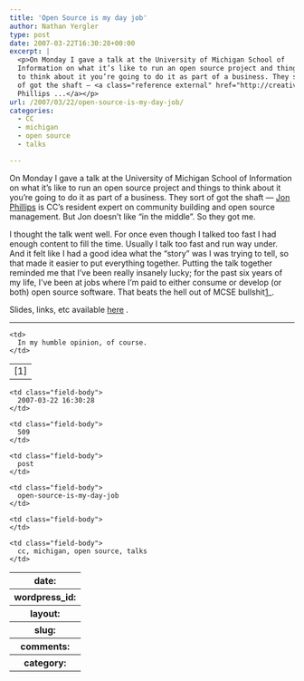 ```yaml
---
title: 'Open Source is my day job'
author: Nathan Yergler
type: post
date: 2007-03-22T16:30:28+00:00
excerpt: |
  <p>On Monday I gave a talk at the University of Michigan School of
  Information on what it’s like to run an open source project and things
  to think about it you’re going to do it as part of a business. They sort
  of got the shaft — <a class="reference external" href="http://creativecommons.org/about/people#53">Jon
  Phillips ...</a></p>
url: /2007/03/22/open-source-is-my-day-job/
categories:
  - CC
  - michigan
  - open source
  - talks

---
```

On Monday I gave a talk at the University of Michigan School of Information on what it’s like to run an open source project and things to think about it you’re going to do it as part of a business. They sort of got the shaft — [Jon Phillips][1]  is <span class="caps">CC</span>’s resident expert on community building and open source management. But Jon doesn’t like “in the middle”. So they got me.

I thought the talk went well. For once even though I talked too fast I had enough content to fill the time. Usually I talk too fast and run way under. And it felt like I had a good idea what the “story” was I was trying to tell, so that made it easier to put everything together. Putting the talk together reminded me that I’ve been really insanely lucky; for the past six years of my life, I’ve been at jobs where I’m paid to either consume or develop (or both) open source software. That beats the hell out of <span class="caps">MCSE</span> bullshit[1]_.

Slides, links, etc available [here][2] .

<hr class="docutils" />

<table class="docutils footnote" frame="void" id="id1" rules="none">
  <colgroup><col class="label" /><col /></colgroup> <tr>
    <td class="label">
      [1]
    </td>

    <td>
      In my humble opinion, of course.
    </td>
  </tr>
</table>

<table class="docutils field-list" frame="void" rules="none">
  <col class="field-name" /> <col class="field-body" /> <tr class="field">
    <th class="field-name">
      date:
    </th>

    <td class="field-body">
      2007-03-22 16:30:28
    </td>
  </tr>

  <tr class="field">
    <th class="field-name">
      wordpress_id:
    </th>

    <td class="field-body">
      509
    </td>
  </tr>

  <tr class="field">
    <th class="field-name">
      layout:
    </th>

    <td class="field-body">
      post
    </td>
  </tr>

  <tr class="field">
    <th class="field-name">
      slug:
    </th>

    <td class="field-body">
      open-source-is-my-day-job
    </td>
  </tr>

  <tr class="field">
    <th class="field-name">
      comments:
    </th>

    <td class="field-body">
    </td>
  </tr>

  <tr class="field">
    <th class="field-name">
      category:
    </th>

    <td class="field-body">
      cc, michigan, open source, talks
    </td>
  </tr>
</table>

 [1]: http://creativecommons.org/about/people#53
 [2]: http://yergler.net/OpenSourceIsMyDayJob